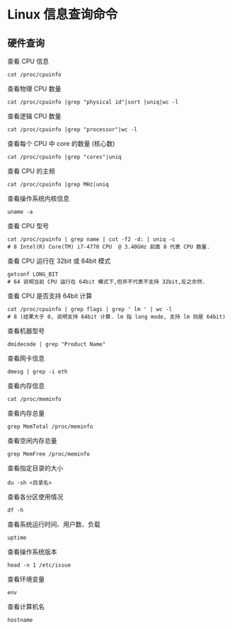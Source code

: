 # Linux 信息查询命令

## 硬件查询

查看 CPU 信息

```shell
cat /proc/cpuinfo
```

查看物理 CPU 数量

```shell
cat /proc/cpuinfo |grep "physical id"|sort |uniq|wc -l
```

查看逻辑 CPU 数量

```shell
cat /proc/cpuinfo |grep "processor"|wc -l
```

查看每个 CPU 中 core 的数量 (核心数)

```shell
cat /proc/cpuinfo |grep "cores"|uniq
```

查看 CPU 的主频

```shell
cat /proc/cpuinfo |grep MHz|uniq
```

查看操作系统内核信息

```shell
uname -a
```

查看 CPU 型号

```shell
cat /proc/cpuinfo | grep name | cut -f2 -d: | uniq -c
# 8 Intel(R) Core(TM) i7-4770 CPU  @ 3.40GHz 前面 8 代表 CPU 数量.
```

查看 CPU 运行在 32bit 或 64bit 模式

```shell
getconf LONG_BIT
# 64 说明当前 CPU 运行在 64bit 模式下,但并不代表不支持 32bit,反之亦然.
```

查看 CPU 是否支持 64bit 计算

```shell
cat /proc/cpuinfo | grep flags | grep ' lm ' | wc -l
# 8 (结果大于 0, 说明支持 64bit 计算. lm 指 long mode, 支持 lm 则是 64bit)
```

查看机器型号

```shell
dmidecode | grep "Product Name" 
```

查看网卡信息

```shell
dmesg | grep -i eth 
```

查看内存信息

```shell
cat /proc/meminfo 
```

查看内存总量

```shell
grep MemTotal /proc/meminfo
```

查看空闲内存总量

```shell
grep MemFree /proc/meminfo
```

查看指定目录的大小

```shell
du -sh <目录名>  
```

查看各分区使用情况

```shell
df -h
```

查看系统运行时间、用户数、负载

```shell
uptime
```

查看操作系统版本

```shell
head -n 1 /etc/issue
```

查看环境变量

```shell
env
```

查看计算机名

```shell
hostname
```

